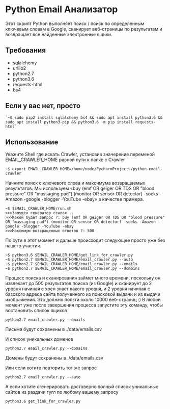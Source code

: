 Python Email Анализатор
====================

Этот скрипт Python выполняет поиск / поиск по определенным ключевым словам в Google, сканирует веб-страницы по результатам и возвращает все найденные электронные ящики.

Требования
------- 

- sqlalchemy
- urllib2
- python2.7
- python3.6
- requests-html
- bs4

Если у вас нет, просто
------- 
	
	`~$ sudo pip2 install sqlalchemy bs4 && sudo apt install python3.6 && sudo apt install python3-pip && python3.6 -m pip install requests-html` 


Использование
-------
Укажите Shell где искать Crawler, установив значерение переменой EMAIL_CRAWLER_HOME равной пути к папке с Crawler
	
	~$ export EMAIL_CRAWLER_HOME=/home/node/PycharmProjects/python-email-crawler
Начните поиск с ключевого слова и максимума возвращаемых результатов. Мы используем «buy (emf OR geiger OR TDS OR "blood pressure" OR "massaging pad") (monitor OR sensor OR detector) -soeks -Amazon -google -blogger -YouTube -ebay» в качестве примера.
	
	~$ $EMAIL_CRAWLER_HOME/run.sh
	>>>Запущен генератор ссылок...
	>>>Какой будет запрос ?: buy (emf OR geiger OR TDS OR "blood pressure" OR "massaging pad") (monitor OR sensor OR detector) -soeks -Amazon -google -blogger -YouTube -ebay
	>>>Максимум возвращенных ответов ?: 500

По сути в этот момент и дальше происходит следующее просто уже без нашего участия.
	
	~$ python3.6 $EMAIL_CRAWLER_HOME/get_link_for_crawler.py
    ~$ python2.7 $EMAIL_CRAWLER_HOME/email_crawler.py --auto
    ~$ python2.7 $EMAIL_CRAWLER_HOME/email_crawler.py --emails
    ~$ python2.7 $EMAIL_CRAWLER_HOME/email_crawler.py --domains

Процесс поиска и сканирования займет много времени, поскольку он извлекает до 500 результатов поиска (из Google) и сканирует до 2 уровня начиная с хрен знает какого уровня, и 2 уровня начиная с базового адреса сайта полученного из поисковой выдачи и из выдачи изображений. Это должно ползти около 10000 веб-страниц :)
В любой момент уже после завершения процесса запустите эту команду, чтобы востановить список ящиков
	
	python2.7 email_crawler.py --emails

Письма будут сохранены в ./data/emails.csv

И список уникальных доменов
	
	python2.7 email_crawler.py --domains

Домены будут сохранены в ./data/emails.csv

Или если хотите повторить тот же запрос
	
	python2.7 email_crawler.py --auto

А если хотите сгенерировать достоверно полный список уникальных сайтов из раздачи гугл по любому вашему запросу
	
	python3.6 get_link_for_crawler.py
